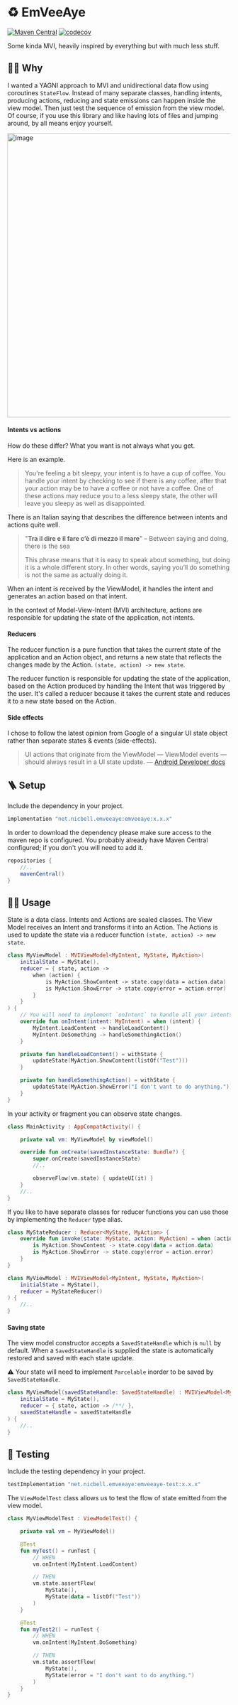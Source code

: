 # ♻️ EmVeeAye

[![Maven Central](https://img.shields.io/maven-central/v/net.nicbell.emveeaye/emveeaye?color=blue)](https://s01.oss.sonatype.org/content/repositories/releases/net/nicbell/emveeaye/)
[![codecov](https://codecov.io/gh/nicbell/EmVeeAye/branch/main/graph/badge.svg?token=YYJ348RZAF)](https://codecov.io/gh/nicbell/EmVeeAye)

Some kinda MVI, heavily inspired by everything but with much less stuff.

## 🙋🏽 Why

I wanted a YAGNI approach to MVI and unidirectional data flow using coroutines `StateFlow`. Instead
of many separate classes, handling intents, producing actions, reducing and state emissions can
happen inside the view model. Then just test the sequence of emission from the view model. Of course,
if you use this library and like having lots of files and jumping around, by all means enjoy 
yourself.

<img width="640" alt="image" src="https://user-images.githubusercontent.com/151842/205030773-707063cb-666f-4eff-a790-fc2b01d22a3e.png">

#### Intents vs actions

How do these differ? What you want is not always what you get.

Here is an example.
> You're feeling a bit sleepy, your intent is to have a cup of coffee. You handle your intent by
> checking to see if there is any coffee, after that your action may be to have a coffee or not have a
> coffee. One of these actions may reduce you to a less sleepy state, the other will leave you sleepy
> as well as disappointed.

There is an Italian saying that describes the difference between intents and actions quite well.
> "**Tra il dire e il fare c’è di mezzo il mare**" – Between saying and doing, there is the sea
>
> This phrase means that it is easy to speak about something, but doing it is a whole different story.
> In other words, saying you’ll do something is not the same as actually doing it.

When an intent is received by the ViewModel, it handles the intent and generates an action based on
that intent.

In the context of Model-View-Intent (MVI) architecture, actions are responsible for updating the
state of the application, not intents.

#### Reducers

The reducer function is a pure function that takes the current state of the application and an
Action object, and returns a new state that reflects the changes made by the
Action. `(state, action) -> new state`.

The reducer function is responsible for updating the state of the application, based on the Action
produced by handling the Intent that was triggered by the user. It's called a reducer because it
takes the current state and reduces it to a new state based on the Action.

#### Side effects

I chose to follow the latest opinion from Google of a singular UI state object rather than separate
states & events (side-effects).

> UI actions that originate from the ViewModel — ViewModel events — should always result in a UI state
> update. — [Android Developer docs](https://developer.android.com/topic/architecture/ui-layer/events#handle-viewmodel-events)

## 🪜 Setup

Include the dependency in your project.

```groovy
implementation "net.nicbell.emveeaye:emveeaye:x.x.x"
```

In order to download the dependency please make sure access to the maven repo is configured.
You probably already have Maven Central configured; if you don't you will need to add it.

```gradle
repositories {
    //..
    mavenCentral()
}
```

## 🏄🏽 Usage

State is a data class. Intents and Actions are sealed classes. The View Model receives an Intent and
transforms it into an Action. The Actions is used to update the state via a reducer
function `(state, action) -> new state`.

```kotlin
class MyViewModel : MVIViewModel<MyIntent, MyState, MyAction>(
    initialState = MyState(),
    reducer = { state, action ->
        when (action) {
            is MyAction.ShowContent -> state.copy(data = action.data)
            is MyAction.ShowError -> state.copy(error = action.error)
        }
    }
) {
    // You will need to implement `onIntent` to handle all your intents
    override fun onIntent(intent: MyIntent) = when (intent) {
        MyIntent.LoadContent -> handleLoadContent()
        MyIntent.DoSomething -> handleSomethingAction()
    }

    private fun handleLoadContent() = withState {
        updateState(MyAction.ShowContent(listOf("Test")))
    }

    private fun handleSomethingAction() = withState {
        updateState(MyAction.ShowError("I don't want to do anything."))
    }
}
```

In your activity or fragment you can observe state changes.

```kotlin
class MainActivity : AppCompatActivity() {

    private val vm: MyViewModel by viewModel()

    override fun onCreate(savedInstanceState: Bundle?) {
        super.onCreate(savedInstanceState)
        //..

        observeFlow(vm.state) { updateUI(it) }
    }
    //..
}
```

If you like to have separate classes for reducer functions you can use those by implementing
the `Reducer` type alias.

```kotlin
class MyStateReducer : Reducer<MyState, MyAction> {
    override fun invoke(state: MyState, action: MyAction) = when (action) {
        is MyAction.ShowContent -> state.copy(data = action.data)
        is MyAction.ShowError -> state.copy(error = action.error)
    }
}

class MyViewModel : MVIViewModel<MyIntent, MyState, MyAction>(
    initialState = MyState(),
    reducer = MyStateReducer()
) {
    //..
}
```

#### Saving state

The view model constructor accepts a `SavedStateHandle` which is `null` by default. When
a `SavedStateHandle` is supplied the state is automatically restored and saved with each state
update.

⚠️ Your state will need to implement `Parcelable` inorder to be saved by `SavedStateHandle`.

```kotlin
class MyViewModel(savedStateHandle: SavedStateHandle) : MVIViewModel<MyIntent, MyState, MyAction>(
    initialState = MyState(),
    reducer = { state, action -> /**/ },
    savedStateHandle = savedStateHandle
) {
    //..
}
```

## 🔬 Testing

Include the testing dependency in your project.

```groovy
testImplementation "net.nicbell.emveeaye:emveeaye-test:x.x.x"
```

The `ViewModelTest` class allows us to test the flow of state emitted from the view model.

```kotlin
class MyViewModelTest : ViewModelTest() {

    private val vm = MyViewModel()

    @Test
    fun myTest() = runTest {
        // WHEN
        vm.onIntent(MyIntent.LoadContent)

        // THEN
        vm.state.assertFlow(
            MyState(),
            MyState(data = listOf("Test"))
        )
    }

    @Test
    fun myTest2() = runTest {
        // WHEN
        vm.onIntent(MyIntent.DoSomething)

        // THEN
        vm.state.assertFlow(
            MyState(),
            MyState(error = "I don't want to do anything.")
        )
    }
}
```

